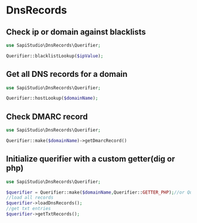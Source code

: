 # DnsRecords

## Check ip or domain against blacklists
```php
use SapiStudio\DnsRecords\Querifier;

Querifier::blacklistLookup($ipValue);
```

## Get all DNS records for a domain
```php
use SapiStudio\DnsRecords\Querifier;

Querifier::hostLookup($domainName);
```
## Check DMARC record
```php
use SapiStudio\DnsRecords\Querifier;

Querifier::make($domainName)->getDmarcRecord()
```

## Initialize querifier with a custom getter(dig or php)
```php
use SapiStudio\DnsRecords\Querifier;

$querifier = Querifier::make($domainName,Querifier::GETTER_PHP);//or Querifier::GETTER_DIG
//load all records
$querifier->loadDnsRecords();
//get txt entries
$querifier->getTxtRecords();
```
